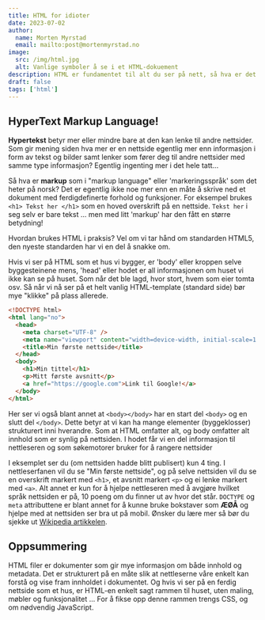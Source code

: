 ```yaml
---
title: HTML for idioter
date: 2023-07-02
author:
  name: Morten Myrstad
  email: mailto:post@mortenmyrstad.no
image:
  src: /img/html.jpg
  alt: Vanlige symboler å se i et HTML-dokuement
description: HTML er fundamentet til alt du ser på nett, så hva er det egentlig, og hvordan fungerer det?
draft: false
tags: ['html']
---
```


## HyperText Markup Language!

**Hypertekst** betyr mer eller mindre bare at den kan lenke til andre nettsider. Som gir mening siden hva mer er en nettside egentlig mer enn informasjon i form av tekst og bilder samt lenker som fører deg til andre nettsider med samme type informasjon? Egentlig ingenting mer i det hele tatt...

Så hva er **markup** som i "markup language" eller 'markeringsspråk' som det heter på norsk? Det er egentlig ikke noe mer enn en måte å skrive ned et dokument med ferdigdefinerte forhold og funksjoner. For eksempel brukes `<h1> Tekst her </h1>` som en hoved overskrift på en nettside. `Tekst her` i seg selv er bare tekst ... men med litt 'markup' har den fått en større betydning!

Hvordan brukes HTML i praksis? Vel om vi tar hånd om standarden HTML5, den nyeste standarden har vi en del å snakke om.

Hvis vi ser på HTML som et hus vi bygger, er 'body' eller kroppen selve byggesteinene mens, 'head' eller hodet er all informasjonen om huset vi ikke kan se på huset. Som når det ble lagd, hvor stort, hvem som eier tomta osv. Så når vi nå ser på et helt vanlig HTML-template (standard side) bør mye "klikke" på plass allerede.

```html
<!DOCTYPE html>
<html lang="no">
  <head>
    <meta charset="UTF-8" />
    <meta name="viewport" content="width=device-width, initial-scale=1.0" />
    <title>Min første nettside</title>
  </head>
  <body>
    <h1>Min tittel</h1>
    <p>Mitt første avsnitt</p>
    <a href="https://google.com">Link til Google!</a>
  </body>
</html>
```

Her ser vi også blant annet at `<body></body>` har en start del `<body>` og en slutt del `</body>`. Dette betyr at vi kan ha mange elementer (byggeklosser) strukturert inni hverandre. Som at HTML omfatter alt, og body omfatter alt innhold som er synlig på nettsiden. I hodet får vi en del informasjon til nettleseren og som søkemotorer bruker for å rangere nettsider

I eksemplet ser du (om nettsiden hadde blitt publisert) kun 4 ting. I nettleserfanen vil du se "Min første nettside", og på selve nettsiden vil du se en overskrift markert med `<h1>`, et avsnitt markert `<p>` og ei lenke markert med `<a>`. Alt annet er kun for å hjelpe nettleseren med å avgjøre hvilket språk nettsiden er på, 10 poeng om du finner ut av hvor det står. `DOCTYPE` og `meta` attributtene er blant annet for å kunne bruke bokstaver som **ÆØÅ** og hjelpe med at nettsiden ser bra ut på mobil. Ønsker du lære mer så bør du sjekke ut [Wikipedia artikkelen](https://en.wikipedia.org/wiki/HTML).

## Oppsummering

HTML filer er dokumenter som gir mye informasjon om både innhold og metadata. Det er strukturert på en måte slik at nettleserne våre enkelt kan forstå og vise fram innholdet i dokumentet. Og hvis vi ser på en ferdig nettside som et hus, er HTML-en enkelt sagt rammen til huset, uten maling, møbler og funksjonalitet ... For å fikse opp denne rammen trengs CSS, og om nødvendig JavaScript.
